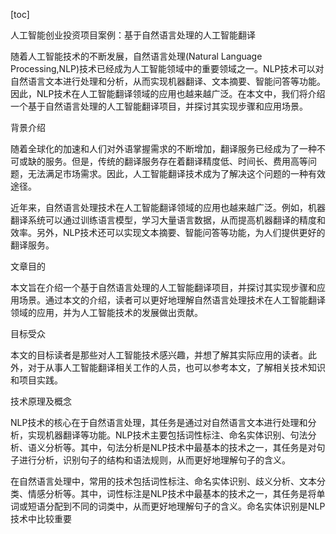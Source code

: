 
[toc]                    
                
                
人工智能创业投资项目案例：基于自然语言处理的人工智能翻译

随着人工智能技术的不断发展，自然语言处理(Natural Language Processing,NLP)技术已经成为人工智能领域中的重要领域之一。NLP技术可以对自然语言文本进行处理和分析，从而实现机器翻译、文本摘要、智能问答等功能。因此，NLP技术在人工智能翻译领域的应用也越来越广泛。在本文中，我们将介绍一个基于自然语言处理的人工智能翻译项目，并探讨其实现步骤和应用场景。

背景介绍

随着全球化的加速和人们对外语掌握需求的不断增加，翻译服务已经成为了一种不可或缺的服务。但是，传统的翻译服务存在着翻译精度低、时间长、费用高等问题，无法满足市场需求。因此，人工智能翻译技术成为了解决这个问题的一种有效途径。

近年来，自然语言处理技术在人工智能翻译领域的应用也越来越广泛。例如，机器翻译系统可以通过训练语言模型，学习大量语言数据，从而提高机器翻译的精度和效率。另外，NLP技术还可以实现文本摘要、智能问答等功能，为人们提供更好的翻译服务。

文章目的

本文旨在介绍一个基于自然语言处理的人工智能翻译项目，并探讨其实现步骤和应用场景。通过本文的介绍，读者可以更好地理解自然语言处理技术在人工智能翻译领域的应用，并为人工智能技术的发展做出贡献。

目标受众

本文的目标读者是那些对人工智能技术感兴趣，并想了解其实际应用的读者。此外，对于从事人工智能翻译相关工作的人员，也可以参考本文，了解相关技术知识和项目实践。

技术原理及概念

NLP技术的核心在于自然语言处理，其任务是通过对自然语言文本进行处理和分析，实现机器翻译等功能。NLP技术主要包括词性标注、命名实体识别、句法分析、语义分析等。其中，句法分析是NLP技术中最基本的技术之一，其任务是对句子进行分析，识别句子的结构和语法规则，从而更好地理解句子的含义。

在自然语言处理中，常用的技术包括词性标注、命名实体识别、歧义分析、文本分类、情感分析等。其中，词性标注是NLP技术中最基本的技术之一，其任务是将单词或短语分配到不同的词类中，从而更好地理解句子的含义。命名实体识别是NLP技术中比较重要

